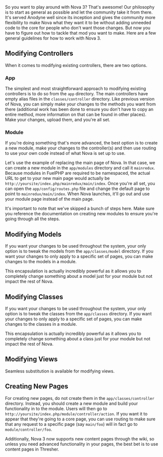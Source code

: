 So you want to play around with Nova 3? That's awesome! Our philosophy is to start as general as possible and let the community take it from there. It's served Anodyne well since its inception and gives the community more flexibility to make Nova what they want it to be without adding unneeded code to the core for people who don't want those changes. But now you have to figure out how to tackle that mod you want to make. Here are a few general guidelines for how to work with Nova 3.

## Modifying Controllers

When it comes to modifying existing controllers, there are two options.

### App

The simplest and most straightforward approach to modifying existing controllers is to do so from the `app` directory. The main controllers have empty alias files in the `classes/controller` directory. Like previous version of Nova, you can simply make your changes to the methods you want from there (additional work has been done to ensure you don't have to copy an entire method, more information on that can be found in other places). Make your changes, upload them, and you're all set.

### Module

If you're doing something that's more advanced, the best option is to create a new module, make your changes to the controller(s) and then use routing to use your own code instead of what Nova is set up to use.

Let's use the example of replacing the main page of Nova. In that case, we can create a new module in the `app/modules` directory and call it `mainredux`. Because modules in FuelPHP are required to be namespaced, the actual URL to get to your new main page would actually be `http://yoursite/index.php/mainredux/main/index`. Once you're all set, you can open the `app/config/routes.php` file and change the default page to point to `mainredux/main/index`. When Nova launches, it'll go out and use your module page instead of the main page.

<p class="alert">It's important to note that we've skipped a bunch of steps here. Make sure you reference the documentation on creating new modules to ensure you're going through all the steps.</p>

## Modifying Models

If you want your changes to be used throughout the system, your only option is to tweak the models from the `app/classes/model` directory. If you want your changes to only apply to a specific set of pages, you can make changes to the models in a module.

<p class="alert">This encapsulation is actually incredibly powerful as it allows you to completely change something about a model just for your module but not impact the rest of Nova.</p>

## Modifying Classes

If you want your changes to be used throughout the system, your only option is to tweak the classes from the `app/classes` directory. If you want your changes to only apply to a specific set of pages, you can make changes to the classes in a module.

<p class="alert">This encapsulation is actually incredibly powerful as it allows you to completely change something about a class just for your module but not impact the rest of Nova.</p>

## Modifying Views

Seamless substitution is available for modifying views.

## Creating New Pages

For creating new pages, do not create them in the `app/classes/controller` directory. Instead, you should create a new module and build your functionality in to the module. Users will then go to `http://yoursite/index.php/module/controller/action`. If you want it to appear that they're going to a core page, you can use routing to make sure that any request to a specific page (say `main/foo`) will in fact go to `module/controller/foo`.

Additionally, Nova 3 now supports new content pages through the wiki, so unless you need advanced functionality in your pages, the best bet is to use content pages in Thresher.
